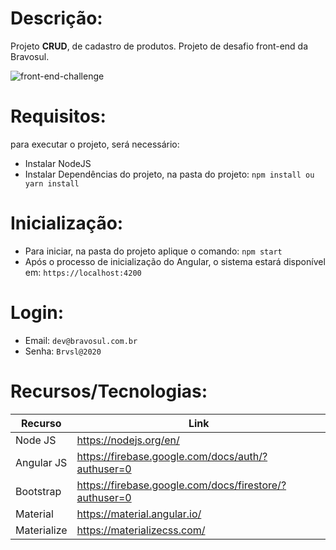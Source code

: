 # Descrição: 
Projeto **CRUD**, de cadastro de produtos. Projeto de desafio front-end da Bravosul.

![front-end-challenge](https://uploaddeimagens.com.br/imagens/aF0_Gz0)

# Requisitos: 
para executar o projeto, será necessário: 
- Instalar NodeJS
- Instalar Dependências do projeto, na pasta do projeto: `npm install ou yarn install`

# Inicialização:
- Para iniciar, na pasta do projeto aplique o comando: `npm start`
- Após o processo de inicialização do Angular, o sistema estará disponível em: `https://localhost:4200`

# Login:
- Email: `dev@bravosul.com.br`
- Senha:  `Brvsl@2020`

# Recursos/Tecnologias:

| Recurso | Link |
| ------ | ------ |
| Node JS | https://nodejs.org/en/ |
| Angular JS | https://firebase.google.com/docs/auth/?authuser=0 |
| Bootstrap | https://firebase.google.com/docs/firestore/?authuser=0 |
| Material | https://material.angular.io/ |
| Materialize | https://materializecss.com/ |
